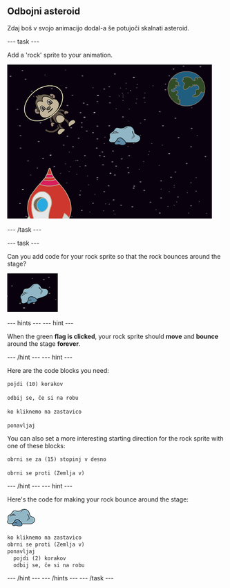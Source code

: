 ## Odbojni asteroid

Zdaj boš v svojo animacijo dodal-a še potujoči skalnati asteroid.

\--- task \---

Add a 'rock' sprite to your animation.

![Adding a rock sprite](images/space-rock-sprite.png)

\--- /task \---

\--- task \---

Can you add code for your rock sprite so that the rock bounces around the stage?

![Testing a bouncing rock](images/space-bounce-test.png)

\--- hints \--- \--- hint \---

When the green **flag is clicked**, your rock sprite should **move** and **bounce** around the stage **forever**.

\--- /hint \--- \--- hint \---

Here are the code blocks you need:

```blocks3
pojdi (10) korakov

odbij se, če si na robu

ko kliknemo na zastavico

ponavljaj
```

You can also set a more interesting starting direction for the rock sprite with one of these blocks:

```blocks3
obrni se za (15) stopinj v desno

obrni se proti (Zemlja v)
```

\--- /hint \--- \--- hint \---

Here's the code for making your rock bounce around the stage:

![Rock sprite](images/sprite-rock.png)

```blocks3
ko kliknemo na zastavico
obrni se proti (Zemlja v)
ponavljaj
  pojdi (2) korakov
  odbij se, če si na robu
```

\--- /hint \--- \--- /hints \--- \--- /task \---